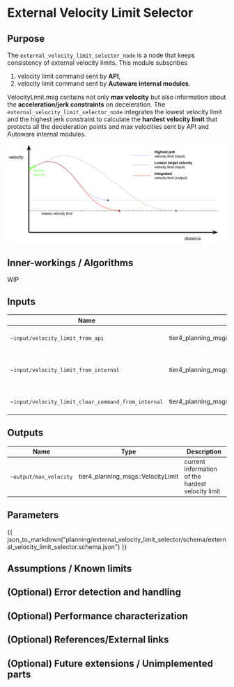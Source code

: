 # External Velocity Limit Selector

## Purpose

The `external_velocity_limit_selector_node` is a node that keeps consistency of external velocity limits. This module subscribes

1. velocity limit command sent by **API**,
2. velocity limit command sent by **Autoware internal modules**.

VelocityLimit.msg contains not only **max velocity** but also information about the **acceleration/jerk constraints** on deceleration. The `external_velocity_limit_selector_node` integrates the lowest velocity limit and the highest jerk constraint to calculate the **hardest velocity limit** that protects all the deceleration points and max velocities sent by API and Autoware internal modules.

![selector algorithm](./image/external_velocity_limit_selector.png)

## Inner-workings / Algorithms

WIP

<!-- Write how this package works. Flowcharts and figures are great. Add sub-sections as you like.

Example:
  ### Flowcharts

  ...(PlantUML or something)

  ### State Transitions

  ...(PlantUML or something)

  ### How to filter target obstacles

  ...

  ### How to optimize trajectory

  ...
-->

## Inputs

| Name                                                | Type                                           | Description                                   |
| --------------------------------------------------- | ---------------------------------------------- | --------------------------------------------- |
| `~input/velocity_limit_from_api`                    | tier4_planning_msgs::VelocityLimit             | velocity limit from api                       |
| `~input/velocity_limit_from_internal`               | tier4_planning_msgs::VelocityLimit             | velocity limit from autoware internal modules |
| `~input/velocity_limit_clear_command_from_internal` | tier4_planning_msgs::VelocityLimitClearCommand | velocity limit clear command                  |

## Outputs

| Name                   | Type                               | Description                                       |
| ---------------------- | ---------------------------------- | ------------------------------------------------- |
| `~output/max_velocity` | tier4_planning_msgs::VelocityLimit | current information of the hardest velocity limit |

## Parameters

{{ json_to_markdown("planning/external_velocity_limit_selector/schema/external_velocity_limit_selector.schema.json") }}

## Assumptions / Known limits

<!-- Write assumptions and limitations of your implementation.

Example:
  This algorithm assumes obstacles are not moving, so if they rapidly move after the vehicle started to avoid them, it might collide with them.
  Also, this algorithm doesn't care about blind spots. In general, since too close obstacles aren't visible due to the sensing performance limit, please take enough margin to obstacles.
-->

## (Optional) Error detection and handling

<!-- Write how to detect errors and how to recover from them.

Example:
  This package can handle up to 20 obstacles. If more obstacles found, this node will give up and raise diagnostic errors.
-->

## (Optional) Performance characterization

<!-- Write performance information like complexity. If it wouldn't be the bottleneck, not necessary.

Example:
  ### Complexity

  This algorithm is O(N).

  ### Processing time

  ...
-->

## (Optional) References/External links

<!-- Write links you referred to when you implemented.

Example:
  [1] {link_to_a_thesis}
  [2] {link_to_an_issue}
-->

## (Optional) Future extensions / Unimplemented parts

<!-- Write future extensions of this package.

Example:
  Currently, this package can't handle the chattering obstacles well. We plan to add some probabilistic filters in the perception layer to improve it.
  Also, there are some parameters that should be global(e.g. vehicle size, max steering, etc.). These will be refactored and defined as global parameters so that we can share the same parameters between different nodes.
-->
